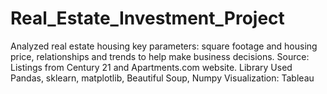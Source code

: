 # Real_Estate_Investment_Project
Analyzed real estate housing key parameters: square footage and housing price, relationships and trends to help make business decisions.
Source: Listings from Century 21 and Apartments.com website.
Library Used Pandas, sklearn, matplotlib, Beautiful Soup, Numpy
Visualization: Tableau 

